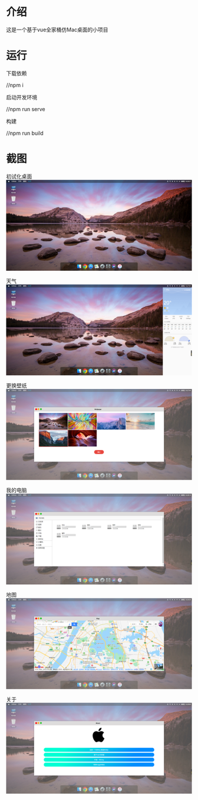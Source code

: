 # 介绍
这是一个基于vue全家桶仿Mac桌面的小项目

# 运行
下载依赖

//npm i

启动开发环境

//npm run serve

构建

//npm run build

# 截图
初试化桌面
![image](description_images/2021-04-09_162641.png)

天气
![image](description_images/2021-04-09_162714.png)

更换壁纸
![image](description_images/2021-04-09_162802.png)

我的电脑
![image](description_images/2021-04-09_162821.png)

地图
![image](description_images/2021-04-09_162927.png)

关于
![image](description_images/2021-04-09_163007.png)
